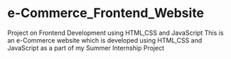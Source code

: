 # e-Commerce_Frontend_Website
Project on Frontend Development using HTML,CSS and JavaScript
	This is an e-Commerce website which is developed using HTML,CSS and JavaScript as a part of my Summer Internship Project
